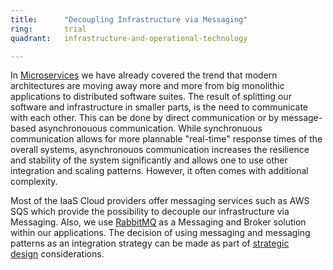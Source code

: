 ```yaml
---
title:      "Decoupling Infrastructure via Messaging"
ring:       trial
quadrant:   infrastructure-and-operational-technology

---
```

In [Microservices](/infrastructure-and-operational-technology/microservices.html) we have already covered the trend that modern architectures are moving away more and more from big monolithic applications to distributed software suites. The result of splitting our software and infrastructure in smaller parts, is the need to communicate with each other. This can be done by direct communication or by message-based asynchronouous communication. While synchronuous communication allows for more plannable "real-time" response times of the overall systems, asynchronouos communication increases the resilience and stability of the system significantly and allows one to use other integration and scaling patterns. However, it often comes with additional complexity.

Most of the IaaS Cloud providers offer messaging services such as AWS SQS which provide the possibility to decouple our infrastructure via Messaging. Also, we use [RabbitMQ](/ui-and-devices/rabbitmq.html) as a Messaging and Broker solution within our applications. The decision of using messaging and messaging patterns as an integration strategy can be made as part of [strategic design](/infrastructure-and-operational-technology/strategic-domain-driven-design.html) considerations.
